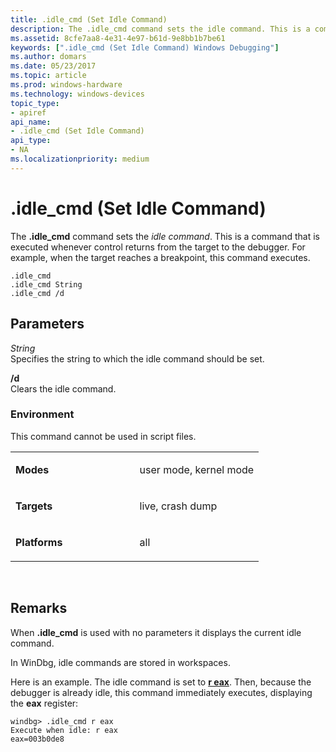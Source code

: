 ```yaml
---
title: .idle_cmd (Set Idle Command)
description: The .idle_cmd command sets the idle command. This is a command that is executed whenever control returns from the target to the debugger. 
ms.assetid: 8cfe7aa8-4e31-4e97-b61d-9e8bb1b7be61
keywords: [".idle_cmd (Set Idle Command) Windows Debugging"]
ms.author: domars
ms.date: 05/23/2017
ms.topic: article
ms.prod: windows-hardware
ms.technology: windows-devices
topic_type:
- apiref
api_name:
- .idle_cmd (Set Idle Command)
api_type:
- NA
ms.localizationpriority: medium
---
```


# .idle\_cmd (Set Idle Command)


The **.idle\_cmd** command sets the *idle command*. This is a command that is executed whenever control returns from the target to the debugger. For example, when the target reaches a breakpoint, this command executes.

```
.idle_cmd
.idle_cmd String 
.idle_cmd /d
```

## <span id="Parameters"></span><span id="parameters"></span><span id="PARAMETERS"></span>Parameters


<span id="_______String______"></span><span id="_______string______"></span><span id="_______STRING______"></span> *String*   
Specifies the string to which the idle command should be set.

<span id="________d______"></span><span id="________D______"></span> **/d**   
Clears the idle command.

### <span id="Environment"></span><span id="environment"></span><span id="ENVIRONMENT"></span>Environment

This command cannot be used in script files.

<table>
<colgroup>
<col width="50%" />
<col width="50%" />
</colgroup>
<tbody>
<tr class="odd">
<td align="left"><p><strong>Modes</strong></p></td>
<td align="left"><p>user mode, kernel mode</p></td>
</tr>
<tr class="even">
<td align="left"><p><strong>Targets</strong></p></td>
<td align="left"><p>live, crash dump</p></td>
</tr>
<tr class="odd">
<td align="left"><p><strong>Platforms</strong></p></td>
<td align="left"><p>all</p></td>
</tr>
</tbody>
</table>

 

Remarks
-------

When **.idle\_cmd** is used with no parameters it displays the current idle command.

In WinDbg, idle commands are stored in workspaces.

Here is an example. The idle command is set to [**r eax**](r--registers-.md). Then, because the debugger is already idle, this command immediately executes, displaying the **eax** register:

```
windbg> .idle_cmd r eax 
Execute when idle: r eax
eax=003b0de8
```

 

 





